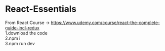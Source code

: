 # React-Essentials  
From React Course -> https://www.udemy.com/course/react-the-complete-guide-incl-redux  
1.download the code  
2.npm i  
3.npm run dev  
